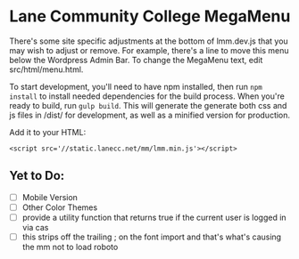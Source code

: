 Lane Community College MegaMenu
===============================

There's some site specific adjustments at the bottom of lmm.dev.js that you may wish to adjust or remove. For example, there's a line to move this menu below the Wordpress Admin Bar. To change the MegaMenu text, edit src/html/menu.html.

To start development, you'll need to have npm installed, then run `npm install` to install needed dependencies for the build process. When you're ready to build, run `gulp build`. This will generate the generate both css and js files in /dist/ for development, as well as a minified version for production. 

Add it to your HTML:

    <script src='//static.lanecc.net/mm/lmm.min.js'></script>

Yet to Do:
----------
- [ ] Mobile Version
- [ ] Other Color Themes
- [ ] provide a utility function that returns true if the current user is logged in via cas
- [ ] this strips off the trailing ; on the font import and that's what's causing the mm not to load roboto
